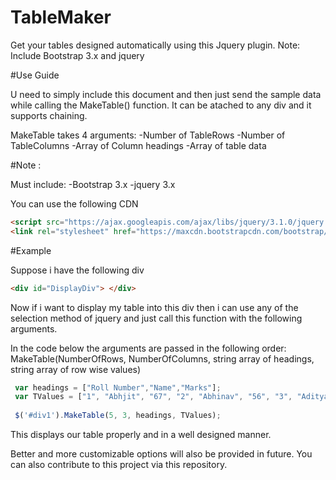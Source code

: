 # TableMaker

Get your tables designed automatically using this Jquery plugin. Note: Include Bootstrap 3.x and jquery

#Use Guide

U need to simply include this document and then just send the sample data while calling the MakeTable() function. It can be atached to any div and it supports chaining.

MakeTable takes 4 arguments:
-Number of TableRows
-Number of TableColumns
-Array of Column headings
-Array of table data

#Note :

Must include:
-Bootstrap 3.x
-jquery 3.x

You can use the following CDN
```html
<script src="https://ajax.googleapis.com/ajax/libs/jquery/3.1.0/jquery.min.js"></script>
<link rel="stylesheet" href="https://maxcdn.bootstrapcdn.com/bootstrap/3.3.7/css/bootstrap.min.css" />
```

#Example

Suppose i have the following div 
```html
<div id="DisplayDiv"> </div>
```

Now if i want to display my table into this div then i can use any of the selection method of jquery and just call this function with the following arguments.

In the code below the arguments are passed in the following order:
MakeTable(NumberOfRows, NumberOfColumns, string array of headings, string array of row wise values)

```javascript
 var headings = ["Roll Number","Name","Marks"];
 var TValues = ["1", "Abhjit", "67", "2", "Abhinav", "56", "3", "Aditya", "87", "4", "Abhishek Maurya", "100", "5", "Abhi", "90"];
 
 $('#div1').MakeTable(5, 3, headings, TValues);
```

This displays our table properly and in a well designed manner.

Better and more customizable options will also be provided in future. You can also contribute to this project via this repository.




